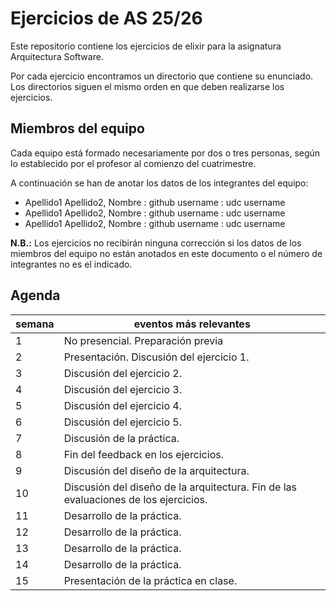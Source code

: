 # Ejercicios de AS 25/26

Este repositorio contiene los ejercicios de elixir para la asignatura
Arquitectura Software.

Por cada ejercicio encontramos un directorio que contiene su
enunciado. Los directorios siguen el mismo orden en que deben
realizarse los ejercicios.

## Miembros del equipo

Cada equipo está formado necesariamente por dos o tres personas, según
lo establecido por el profesor al comienzo del cuatrimestre.

A continuación se han de anotar los datos de los integrantes del equipo:

- Apellido1 Apellido2, Nombre : github username : udc username
- Apellido1 Apellido2, Nombre : github username : udc username
- Apellido1 Apellido2, Nombre : github username : udc username 

**N.B.:** Los ejercicios no recibirán ninguna corrección si los datos
de los miembros del equipo no están anotados en este documento o el
número de integrantes no es el indicado.


## Agenda

| semana | eventos más relevantes |
|--------|-------------|
|      1 | No presencial. Preparación previa |
|      2 | Presentación. Discusión del ejercicio 1. |
|      3 | Discusión del ejercicio 2. |
|      4 | Discusión del ejercicio 3. |
|      5 | Discusión del ejercicio 4. |
|      6 | Discusión del ejercicio 5. |
|      7 | Discusión de la práctica. |
|      8 | Fin del feedback en los ejercicios. |
|      9 | Discusión del diseño de la arquitectura. | 
|     10 | Discusión del diseño de la arquitectura. Fin de las evaluaciones de los ejercicios. | 
|     11 | Desarrollo de la práctica. |
|     12 | Desarrollo de la práctica. |
|     13 | Desarrollo de la práctica. |
|     14 | Desarrollo de la práctica. |
|     15 | Presentación de la práctica en clase. |
